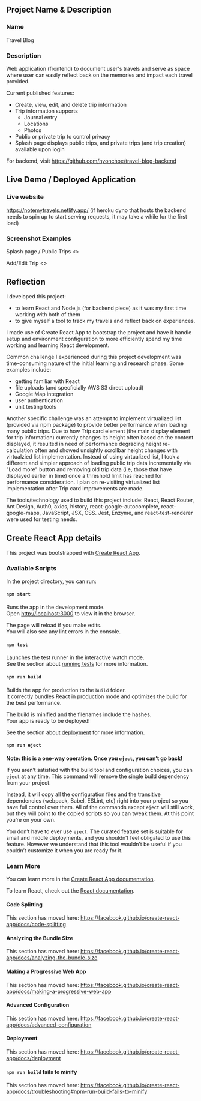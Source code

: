 ## Project Name & Description
### Name
Travel Blog

### Description
Web application (frontend) to document user's travels and serve as space where user can easily reflect back on the memories and impact each travel provided.

Current published features:
- Create, view, edit, and delete trip information
- Trip information supports
  - Journal entry
  - Locations
  - Photos
- Public or private trip to control privacy
- Splash page displays public trips, and private trips (and trip creation) available upon login

For backend, visit https://github.com/hyonchoe/travel-blog-backend

## Live Demo / Deployed Application
### Live website
https://notemytravels.netlify.app/
(if heroku dyno that hosts the backend needs to spin up to start serving requests, it may take a while for the first load)

### Screenshot Examples
Splash page / Public Trips
<>

Add/Edit Trip
<>

## Reflection
I developed this project:
- to learn React and Node.js (for backend piece) as it was my first time working with both of them
- to give myself a tool to track my travels and reflect back on experiences.

I made use of Create React App to bootstrap the project and have it handle setup and environment configuration to more efficiently spend my time working and learning React development.

Common challenge I experienced during this project development was time-consuming nature of the initial learning and research phase.
Some examples include:
- getting familiar with React
- file uploads (and specficially AWS S3 direct upload)
- Google Map integration
- user authentication
- unit testing tools

Another specific challenge was an attempt to implement virtualized list (provided via npm package) to provide better performance when loading many public trips.
Due to how Trip card element (the main display element for trip information) currently changes its height often based on the content displayed, it resulted in need of performance degrading height re-calculation often and showed unsightly scrollbar height changes with virtualzied list implementation.
Instead of using virtualized list, I took a different and simpler approach of loading public trip data incrementally via "Load more" button and removing old trip data (i.e, those that have displayed earlier in time) once a threshold limit has reached for performance consideration.
I plan on re-visiting virtualized list implementation after Trip card improvements are made.

The tools/technology used to build this project include: React, React Router, Ant Design, Auth0, axios, history, react-google-autocomplete, react-google-maps, JavaScript, JSX, CSS.
Jest, Enzyme, and react-test-renderer were used for testing needs.

## Create React App details

This project was bootstrapped with [Create React App](https://github.com/facebook/create-react-app).

### Available Scripts

In the project directory, you can run:

#### `npm start`

Runs the app in the development mode.<br />
Open [http://localhost:3000](http://localhost:3000) to view it in the browser.

The page will reload if you make edits.<br />
You will also see any lint errors in the console.

#### `npm test`

Launches the test runner in the interactive watch mode.<br />
See the section about [running tests](https://facebook.github.io/create-react-app/docs/running-tests) for more information.

#### `npm run build`

Builds the app for production to the `build` folder.<br />
It correctly bundles React in production mode and optimizes the build for the best performance.

The build is minified and the filenames include the hashes.<br />
Your app is ready to be deployed!

See the section about [deployment](https://facebook.github.io/create-react-app/docs/deployment) for more information.

#### `npm run eject`

**Note: this is a one-way operation. Once you `eject`, you can’t go back!**

If you aren’t satisfied with the build tool and configuration choices, you can `eject` at any time. This command will remove the single build dependency from your project.

Instead, it will copy all the configuration files and the transitive dependencies (webpack, Babel, ESLint, etc) right into your project so you have full control over them. All of the commands except `eject` will still work, but they will point to the copied scripts so you can tweak them. At this point you’re on your own.

You don’t have to ever use `eject`. The curated feature set is suitable for small and middle deployments, and you shouldn’t feel obligated to use this feature. However we understand that this tool wouldn’t be useful if you couldn’t customize it when you are ready for it.

### Learn More

You can learn more in the [Create React App documentation](https://facebook.github.io/create-react-app/docs/getting-started).

To learn React, check out the [React documentation](https://reactjs.org/).

#### Code Splitting

This section has moved here: https://facebook.github.io/create-react-app/docs/code-splitting

#### Analyzing the Bundle Size

This section has moved here: https://facebook.github.io/create-react-app/docs/analyzing-the-bundle-size

#### Making a Progressive Web App

This section has moved here: https://facebook.github.io/create-react-app/docs/making-a-progressive-web-app

#### Advanced Configuration

This section has moved here: https://facebook.github.io/create-react-app/docs/advanced-configuration

#### Deployment

This section has moved here: https://facebook.github.io/create-react-app/docs/deployment

#### `npm run build` fails to minify

This section has moved here: https://facebook.github.io/create-react-app/docs/troubleshooting#npm-run-build-fails-to-minify
